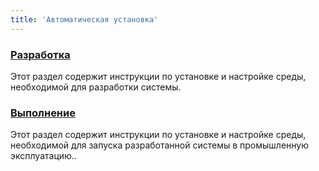 ```yaml
---
title: 'Автоматическая установка'
---
```


### [Разработка](Development_auto.md)

Этот раздел содержит инструкции по установке и настройке среды, необходимой для разработки системы.

### [Выполнение](Execution_auto.md)

Этот раздел содержит инструкции по установке и настройке среды, необходимой для запуска разработанной системы в промышленную эксплуатацию..
